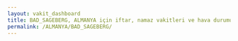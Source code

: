 ```yaml
---
layout: vakit_dashboard
title: BAD_SAGEBERG, ALMANYA için iftar, namaz vakitleri ve hava durumu - ilçe/eyalet seç
permalink: /ALMANYA/BAD_SAGEBERG/
---
```


<script type="text/javascript">
  var GLOBAL_COUNTRY = 'ALMANYA';
  var GLOBAL_CITY = 'BAD_SAGEBERG';
  var GLOBAL_STATE = '';
  var lat = 72;
  var lon = 21;
</script>
